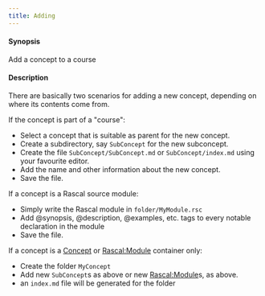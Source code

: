 ```yaml
---
title: Adding
---
```


#### Synopsis

Add a concept to a course

#### Description

There are basically two scenarios for adding a new concept, depending on where its contents come from.

If the concept is part of a "course":

* Select a concept that is suitable as parent for the new concept.
* Create a subdirectory, say `SubConcept` for the new subconcept.
* Create the file `SubConcept/SubConcept.md` or `SubConcept/index.md` using your favourite editor.
* Add the name and other information about the new concept.
* Save the file.

If a concept is a Rascal source module:

* Simply write the Rascal module in `folder/MyModule.rsc`
* Add @synopsis, @description, @examples, etc. tags to every notable declaration in the module
* Save the file.

If a concept is a [Concept](../../..//Tutor/Concept) or [Rascal:Module](../../../Rascal/Declarations/Module) container only:

* Create the folder `MyConcept`
* Add new `SubConcept`s as above or new [Rascal:Module](../../../Rascal/Declarations/Module)s, as above.
* an `index.md` file will be generated for the folder


